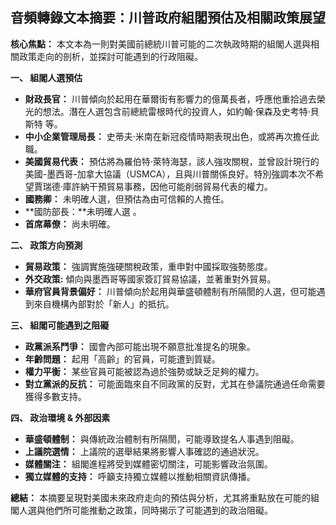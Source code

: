## 音頻轉錄文本摘要：川普政府組閣預估及相關政策展望

**核心焦點：** 本文本為一則對美國前總統川普可能的二次執政時期的組閣人選與相關政策走向的剖析，並探討可能遇到的行政阻礙。

**一、 組閣人選預估**

*   **財政長官：** 川普傾向於起用在華爾街有影響力的億萬長者，呼應他重拾過去榮光的想法。潛在人選包含前總統雷根時代的投資人，如約翰·保森及史考特·貝斯特 等。
*   **中小企業管理局長：** 史蒂夫·米南在新冠疫情時期表現出色，或將再次擔任此職。
*   **美國貿易代表：** 預估將為羅伯特·萊特海瑟，該人強攻關稅，並曾設計現行的美國-墨西哥-加拿大協議（USMCA），且與川普關係良好。特別強調本次不希望賈瑞德·庫許納干預貿易事務，因他可能削弱貿易代表的權力。
*   **國務卿：** 未明確人選，但預估為由可信賴的人擔任。
*   **國防部長：**未明確人選 。
*   **首席幕僚：** 尚未明確。

**二、 政策方向預測**

*   **貿易政策：** 強調實施強硬關稅政策，重申對中國採取強勢態度。
*    **外交政策:** 傾向與墨西哥等國家簽訂貿易協議，並著重對外貿易。
*   **華府官員背景偏好：** 川普傾向於起用與華盛頓體制有所隔閡的人選，但可能遇到來自機構內部對於「新人」的抵抗。

**三、 組閣可能遇到之阻礙**

*   **政黨派系鬥爭：** 國會內部可能出現不願意批准提名的現象。
*   **年齡問題：** 起用「高齡」的官員，可能遭到質疑。
*   **權力平衡：** 某些官員可能被認為過於強勢或缺乏足夠的權力。
*   **對立黨派的反抗：** 可能面臨來自不同政黨的反對，尤其在參議院通過任命需要獲得多數支持。

**四、 政治環境 & 外部因素** 

*   **華盛頓體制：** 與傳統政治體制有所隔閡，可能導致提名人事遇到阻礙。
*   **上議院選情：** 上議院的選舉結果將影響人事確認的通過狀況。
*   **媒體關注：** 組閣進程將受到媒體密切關注，可能影響政治氛圍。
* **獨立媒體的支持：** 呼籲支持獨立媒體以推動相關資訊傳播。

**總結：** 本摘要呈現對美國未來政府走向的預估與分析，尤其將重點放在可能的組閣人選與他們所可能推動之政策，同時揭示了可能遇到的政治阻礙。